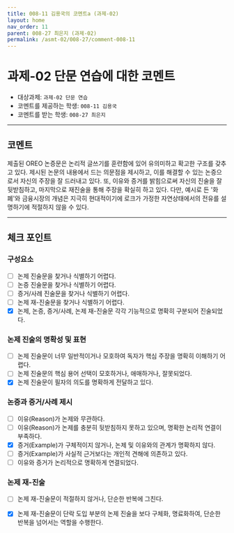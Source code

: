 ```yaml
---
title: 008-11 김용국의 코멘트a (과제-02) 
layout: home
nav_order: 11
parent: 008-27 최은지 (과제-02)
permalink: /asmt-02/008-27/comment-008-11
---
```


# 과제-02 단문 연습에 대한 코멘트

- 대상과제: `과제-02 단문 연습`
- 코멘트를 제공하는 학생: `008-11 김용국` 
- 코멘트를 받는 학생: `008-27 최은지` 

---

## 코멘트

제출된 OREO 논증문은 논리적 글쓰기를 훈련함에 있어 유의미하고 확고한 구조를 갖추고 있다. 제시된 논문의 내용에서 드는 의문점을 제시하고, 이를 해결할 수 있는 논증으로서 자신의 주장을 잘 드러내고 있다. 또, 이유와 증거를 밝힘으로써 자신의 진술을 잘 뒷받침하고, 마지막으로 재진술을 통해 주장을 확실히 하고 있다.
다만, 예시로 든 '화폐'와 금융시장의 개념은 지극히 현대적이기에 로크가 가정한 자연상태에서의 전유를 설명하기에 적절하지 않을 수 있다.

---

## 체크 포인트

### **구성요소**
- [ ] 논제 진술문을 찾거나 식별하기 어렵다.
- [ ] 논증 진술문을 찾거나 식별하기 어렵다.
- [ ] 증거/사례 진술문을 찾거나 식별하기 어렵다.
- [ ] 논제 재-진술문을 찾거나 식별하기 어렵다.
- [x] 논제, 논증, 증거/사례, 논제 재-진술문 각각 기능적으로 명확히 구분되어 진술되었다.

### **논제 진술의 명확성 및 표현**  
- [ ] 논제 진술문이 너무 일반적이거나 모호하여 독자가 핵심 주장을 명확히 이해하기 어렵다.  
- [ ] 논제 진술문의 핵심 용어 선택이 모호하거나, 애매하거나, 잘못되었다.  
- [x] 논제 진술문이 필자의 의도를 명확하게 전달하고 있다.  

### **논증과 증거/사례 제시**  
- [ ] 이유(Reason)가 논제와 무관하다.
- [ ] 이유(Reason)가 논제를 충분히 뒷받침하지 못하고 있으며, 명확한 논리적 연결이 부족하다.  
- [x] 증거(Example)가 구체적이지 않거나, 논제 및 이유와의 관계가 명확하지 않다. 
- [ ] 증거(Example)가 사실적 근거보다는 개인적 견해에 의존하고 있다.  
- [ ] 이유와 증거가 논리적으로 명확하게 연결되었다.  

### **논제 재-진술**  
- [ ] 논제 재-진술문이 적절하지 않거나, 단순한 반복에 그친다.   
- [x] 논제 재-진술문이 단락 도입 부분의 논제 진술을 보다 구체화, 명료화하여, 단순한 반복을 넘어서는 역할을 수행한다.  

